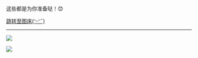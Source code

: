这些都是为你准备哒！😊

[跳转至图床(ᵔᵕᵔ˶)](https://imgloc.com/Lin)

---

![](https://i.328888.xyz/2023/01/23/OPi2A.jpeg)

![](https://i.328888.xyz/2023/01/23/OPV7o.jpeg)